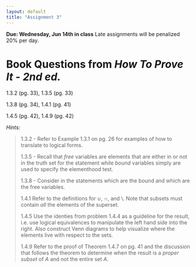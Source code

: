 ```yaml
---
layout: default
title: "Assignment 3"
---
```


**Due: Wednesday, Jun 14th in class** Late assignments will be penalized 20% per day.

Book Questions from *How To Prove It - 2nd ed.*
===============================================

1.3.2 (pg. 33), 1.3.5 (pg. 33)

1.3.8 (pg. 34), 1.4.1 (pg. 41)

1.4.5 (pg. 42), 1.4.9 (pg. 42)


*Hints:*

> 1.3.2 - Refer to Example 1.3.1 on pg. 26 for examples of how to translate to logical forms.
> 
> 1.3.5 - Recall that *free* variables are elements that are either in or not in the truth set for the statement while *bound* variables simply are used to specify the elementhood test.
> 
> 1.3.8 - Consider in the statements which are the bound and which are the free variables.
> 
> 1.4.1 Refer to the definitions for ∪, ∩, and \\. Note that subsets must contain *all* the elements of the superset.
> 
> 1.4.5 Use the identies from problem 1.4.4 as a guideline for the result, i.e. use logical equivalences to manipulate the left hand side into the right. Also construct Venn diagrams to help visualize where the elements live with respect to the sets.
> 
> 1.4.9 Refer to the proof of Theorem 1.4.7 on pg. 41 and the discussion that follows the theorem to determine when the result is a *proper subset* of *A* and not the entire set *A*.
